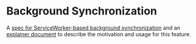 Background Synchronization
==========================

A [spec for ServiceWorker-based background synchronization](https://wicg.github.io/BackgroundSync/spec/) and an [explainer document](https://github.com/slightlyoff/BackgroundSync/blob/master/explainer.md) to describe the motivation and usage for this feature.
